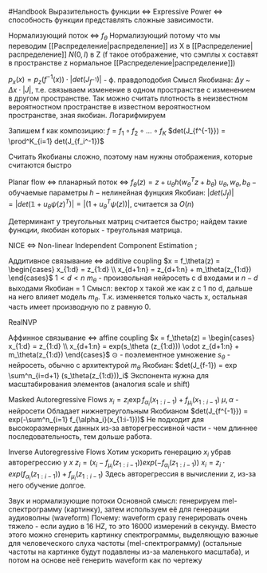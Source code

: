 #Handbook
Выразительность функции <=> Expressive Power <=> способность функции представлять сложные зависимости.

Нормализующий поток <=> $f_\theta$
Нормализующий потому что мы переводим [[Распределение|распределение]] из X в [[Распределение|распределение]] $N(0,I)$ в Z (f такое отображение, что сэмплы x составят в пространстве z нормальное [[Распределение|распределение]])

$p_x(x) = p_z(f^{-1}(x)) \cdot |det(J_{f^{-1}})|$ - ф. правдоподобия
Смысл Якобиана: $\Delta y$ ~ $\Delta x \cdot |J|$, т.е. связываем изменение в одном пространстве с изменением в другом пространстве. Так можно считать плотность в неизвестном вероятностном пространстве в известном вероятностном пространстве, зная якобиан. 
Логарифмируем 


Запишем f как композицию:
$f = f_1 ∘ f_2 ∘ ... ∘f_K$
$det(J_{f^{-1}}) = \prod^K_{i=1} det(J_{f_i^-1})$ 

Считать Якобианы сложно, поэтому нам нужны отображения, которые считаются быстро

Planar flow <=> планарный поток <=> $f_\theta(z) = z+ u_\theta h (w_\theta^T z + b_\theta)$
$u_\theta, w_\theta, b_\theta - \text{обучаемые параметры}$
$h - \text{нелинейная фунцкия}$ 
Якобиан: $|det(J_f)| = |det(\mathbb{1} + u_\theta \psi(z)^T)| = |(1 + u_\theta^T\psi(z))|$, считается за $O(n)$

Детерминант у треугольных матриц считается быстро; найдем такие функции, якобиан которых - треугольная матрица.


NICE <=> Non-linear Independent Component Estimation ; 

Аддитивное связывание <=> additive coupling
$x = f_\theta(z) = \begin{cases} x_{1:d} = z_{1:d} \\ x_{d+1:n} = z_{d+1:n} + m_\theta(z_{1:d}) \end{cases}$
$1 < d < n$
$m_\theta$ - произвольная нейросеть с d входами и $n-d$ выходами
Якобиан = 1
Смысл: вектор x такой же как z с 1 по d, дальше на него влияет модель $m_\theta$. Т.к. изменяется только часть x, остальная часть имеет производную по z равную 0.


RealNVP 

Аффинное связывание <=> affine coupling 
$x = f_\theta(z) = \begin{cases} x_{1:d} = z_{1:d} \\ x_{d+1:n} = exp(s_\theta (z_{1:d})) \odot z_{d+1:n} + m_\theta(z_{1:d}) \end{cases}$
$\odot$ - поэлементное умножение
$s_\theta$ - нейросеть, обычно с архитектурой $m_\theta$
Якобиан:
$det(J_{f-1}) = exp \sum^n_{i=d+1} (s_\theta(z_{1:d}))_i$
Экспонента нужна для масштабирования элементов (аналогия scale и shift)



Masked Autoregressive Flows
$x_i = z_i \exp{f_{\alpha_i}(x_{1:i-1})} + f_{\mu_i}(x_{1:i-1})$
$\mu,\alpha$ - нейросети
Обладает нижнетреугольным Якобианом
$det(J_{f^{-1}}) = exp(-\sum^n_{i=1} f_{\alpha_i}(x_{1:i-1}))$
Не подходит для высокоразмерных данных из-за авторегрессивной части - чем длиннее последовательность, тем дольше работа.

Inverse Autoregressive Flows
Хотим ускорить генерацию $x_i$ убрав авторегрессию у $x$
$z_i = (x_i - f_{\mu_i}(z_{1:i-1})) exp(-f_{\alpha_i}(z_{1:i-1}))$
$x_i = z_i \cdot exp (f_{\alpha_i}(z_{1:i-1})) + f_{\mu_i}(z_{1:i-1})$
Здесь авторегрессия в вычислении z, из-за него обучение долгое.


Звук и нормализующие потоки
Основной смысл: генерируем mel-спектрограмму (картинку), затем используем её для генерации аудиоволны (waveform)
Почему: waveform сразу генерировать очень тяжело - если аудио в 16 HZ, то это 16000 измерений в секунду. Вместо этого можно сгенерить картинку спектрограммы, выделяющую важные для человеческого слуха частоты (mel-спектрограмму) (остальные частоты на картинке будут подавлены из-за маленького масштаба), и потом на основе неё генерить waveform как по чертежу
